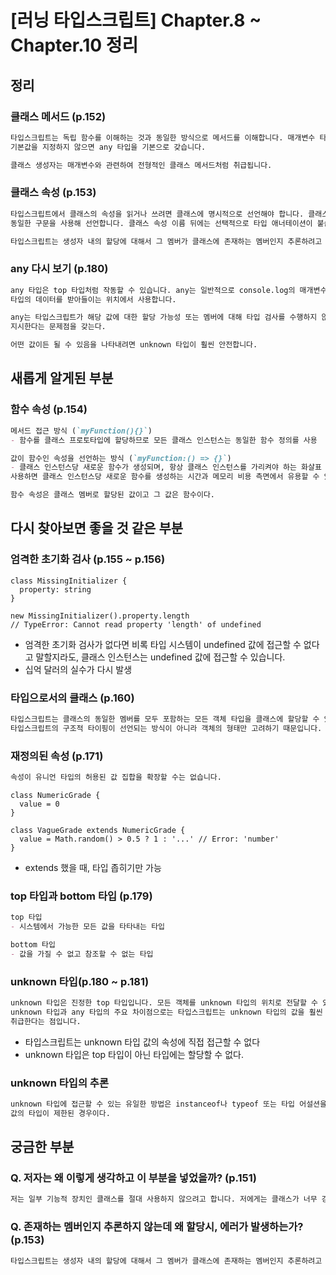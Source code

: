 # [러닝 타입스크립트] Chapter.8 ~ Chapter.10 정리

## 정리

### 클래스 메서드 (p.152)

```markdown
타입스크립트는 독립 함수를 이해하는 것과 동일한 방식으로 메서드를 이해합니다. 매개변수 타입에 타입이나
기본값을 지정하지 않으면 any 타입을 기본으로 갖습니다.

클래스 생성자는 매개변수와 관련하여 전형적인 클래스 메서드처럼 취급됩니다.
```

### 클래스 속성 (p.153)

```markdown
타입스크립트에서 클래스의 속성을 읽거나 쓰려면 클래스에 명시적으로 선언해야 합니다. 클래스 속성은 인터페이스와
동일한 구문을 사용해 선언합니다. 클래스 속성 이름 뒤에는 선택적으로 타입 애너테이션이 붙습니다.

타입스크립트는 생성자 내의 할당에 대해서 그 멤버가 클래스에 존재하는 멤버인지 추론하려고 시도하지 않습니다.
```

### any 다시 보기 (p.180)

```markdown
any 타입은 top 타입처럼 작동할 수 있습니다. any는 일반적으로 console.log의 매개변수와 같이 모든
타입의 데이터를 받아들이는 위치에서 사용합니다.

any는 타입스크립트가 해당 값에 대한 할당 가능성 또는 멤버에 대해 타입 검사를 수행하지 않도록 명시적으로
지시한다는 문제점을 갖는다.

어떤 값이든 될 수 있음을 나타내려면 unknown 타입이 훨씬 안전합니다.
```

## 새롭게 알게된 부분

### 함수 속성 (p.154)

```markdown
메서드 접근 방식 (`myFunction(){}`)
- 함수를 클래스 프로토타입에 할당하므로 모든 클래스 인스턴스는 동일한 함수 정의를 사용

값이 함수인 속성을 선언하는 방식 (`myFunction:() => {}`)
- 클래스 인스턴스당 새로운 함수가 생성되며, 항상 클래스 인스턴스를 가리켜야 하는 화살표 함수에서 this 스코프를
사용하면 클래스 인스턴스당 새로운 함수를 생성하는 시간과 메모리 비용 측면에서 유용할 수 있다.

함수 속성은 클래스 멤버로 할당된 값이고 그 값은 함수이다.
```

## 다시 찾아보면 좋을 것 같은 부분

### 엄격한 초기화 검사 (p.155 ~ p.156)

```tsx
class MissingInitializer {
  property: string
}

new MissingInitializer().property.length
// TypeError: Cannot read property 'length' of undefined
```

- 엄격한 초기화 검사가 없다면 비록 타입 시스템이 undefined 값에 접근할 수 없다고 말할지라도, 클래스 인스턴스는 undefined 값에 접근할 수 있습니다.
- 십억 달러의 실수가 다시 발생

### 타입으로서의 클래스 (p.160)

```markdown
타입스크립트는 클래스의 동일한 멤버를 모두 포함하는 모든 객체 타입을 클래스에 할당할 수 있는 것으로 간주합니다.
타입스크립트의 구조적 타이핑이 선언되는 방식이 아니라 객체의 형태만 고려하기 때문입니다.
```

### 재정의된 속성 (p.171)

```markdown
속성이 유니언 타입의 허용된 값 집합을 확장할 수는 없습니다.
```

```tsx
class NumericGrade {
  value = 0
}

class VagueGrade extends NumericGrade {
  value = Math.random() > 0.5 ? 1 : '...' // Error: 'number'
}
```

- extends 했을 때, 타입 좁히기만 가능

### top 타입과 bottom 타입 (p.179)

```markdown
top 타입
- 시스템에서 가능한 모든 값을 타타내는 타입

bottom 타입
- 값을 가질 수 없고 참조할 수 없는 타입
```

### unknown 타입(p.180 ~ p.181)

```markdown
unknown 타입은 진정한 top 타입입니다. 모든 객체를 unknown 타입의 위치로 전달할 수 있다는 점에서 any 타입과 유사합니다.
unknown 타입과 any 타입의 주요 차이점으로는 타입스크립트는 unknown 타입의 값을 훨씬 더 제한적으로
취급한다는 점입니다.
```

- 타입스크립트는 unknown 타입 값의 속성에 직접 접근할 수 없다
- unknown 타입은 top 타입이 아닌 타입에는 할당할 수 없다.

### unknown 타입의 추론

```markdown
unknown 타입에 접근할 수 있는 유일한 방법은 instanceof나 typeof 또는 타입 어설션을 사용하는 것처럼
값의 타입이 제한된 경우이다.
```

## 궁금한 부분

### Q. 저자는 왜 이렇게 생각하고 이 부분을 넣었을까? (p.151)

```markdown
저는 일부 기능적 장치인 클래스를 절대 사용하지 않으려고 합니다. 저에게는 클래스가 너무 강렬해요!
```

### Q. 존재하는 멤버인지 추론하지 않는데 왜 할당시, 에러가 발생하는가? (p.153)

```markdown
타입스크립트는 생성자 내의 할당에 대해서 그 멤버가 클래스에 존재하는 멤버인지 추론하려고 시도하지 않습니다.
```
